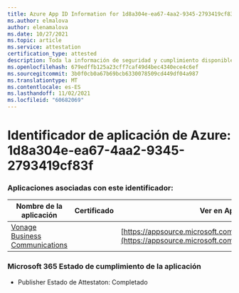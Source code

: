 ```yaml
---
title: Azure App ID Information for 1d8a304e-ea67-4aa2-9345-2793419cf83f
ms.author: elmalova
author: elenamalova
ms.date: 10/27/2021
ms.topic: article
ms.service: attestation
certification_type: attested
description: Toda la información de seguridad y cumplimiento disponible para 1d8a304e-ea67-4aa2-9345-2793419cf83f.
ms.openlocfilehash: 679edffb125a23cff7caf49d4bec4340ece4c6ef
ms.sourcegitcommit: 3b0f0cb0a67b69bcb6330078509cd449df04a987
ms.translationtype: MT
ms.contentlocale: es-ES
ms.lasthandoff: 11/02/2021
ms.locfileid: "60682069"
---
```

# <a name="azure-app-id-1d8a304e-ea67-4aa2-9345-2793419cf83f"></a>Identificador de aplicación de Azure: 1d8a304e-ea67-4aa2-9345-2793419cf83f


### <a name="apps-associated-with-this-id"></a>Aplicaciones asociadas con este identificador:
| **Nombre de la aplicación** | **Certificado** | **Ver en AppSource** |
|--------------|---------------|-----------------------|
| [Vonage Business Communications](https://docs.microsoft.com/microsoft-365-app-certification/forward/WA200002988) |  | [https://appsource.microsoft.com/product/office/WA200002988](https://appsource.microsoft.com/product/office/WA200002988) |

### <a name="microsoft-365-app-compliance-status"></a>Microsoft 365 Estado de cumplimiento de la aplicación
- Publisher Estado de Attestaton: Completado
